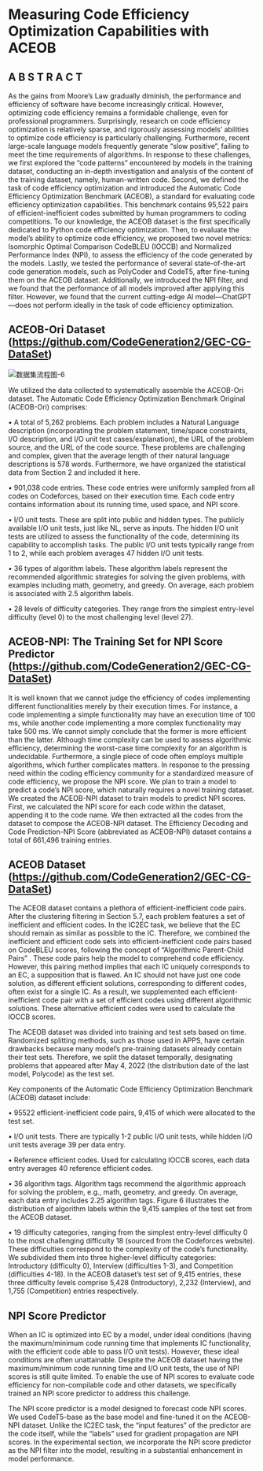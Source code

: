 # Measuring Code Efficiency Optimization Capabilities with ACEOB

## A B S T R A C T

As the gains from Moore’s Law gradually diminish, the performance and efficiency of software
have become increasingly critical. However, optimizing code efficiency remains a formidable
challenge, even for professional programmers. Surprisingly, research on code efficiency optimization is relatively sparse, and rigorously assessing models’ abilities to optimize code efficiency is particularly challenging. Furthermore, recent large-scale language models frequently
generate “slow positive”, failing to meet the time requirements of algorithms. In response to
these challenges, we first explored the “code patterns” encountered by models in the training
dataset, conducting an in-depth investigation and analysis of the content of the training dataset,
namely, human-written code. Second, we defined the task of code efficiency optimization and
introduced the Automatic Code Efficiency Optimization Benchmark (ACEOB), a standard for
evaluating code efficiency optimization capabilities. This benchmark contains 95,522 pairs of
efficient-inefficient codes submitted by human programmers to coding competitions. To our
knowledge, the ACEOB dataset is the first specifically dedicated to Python code efficiency
optimization. Then, to evaluate the model’s ability to optimize code efficiency, we proposed
two novel metrics: Isomorphic Optimal Comparison CodeBLEU (IOCCB) and Normalized
Performance Index (NPI), to assess the efficiency of the code generated by the models. Lastly,
we tested the performance of several state-of-the-art code generation models, such as PolyCoder
and CodeT5, after fine-tuning them on the ACEOB dataset. Additionally, we introduced the
NPI filter, and we found that the performance of all models improved after applying this filter.
However, we found that the current cutting-edge AI model—ChatGPT—does not perform ideally
in the task of code efficiency optimization. 





## ACEOB-Ori Dataset (https://github.com/CodeGeneration2/GEC-CG-DataSet)

![数据集流程图-6](https://github.com/CodeGeneration2/ACEOB/assets/95161813/85487a1c-c56b-46fa-ad47-7f318e091a68)

We utilized the data collected to systematically assemble the ACEOB-Ori dataset.
The Automatic Code Efficiency Optimization Benchmark Original (ACEOB-Ori) comprises:

• A total of 5,262 problems. Each problem includes a Natural Language description (incorporating the problem
statement, time/space constraints, I/O description, and I/O unit test cases/explanation), the URL of the problem
source, and the URL of the code source. These problems are challenging and complex, given that the average
length of their natural language descriptions is 578 words. Furthermore, we have organized the statistical data
from Section 2 and included it here.

• 901,038 code entries. These code entries were uniformly sampled from all codes on Codeforces, based on their
execution time. Each code entry contains information about its running time, used space, and NPI score.

• I/O unit tests. These are split into public and hidden types. The publicly available I/O unit tests, just like NL,
serve as inputs. The hidden I/O unit tests are utilized to assess the functionality of the code, determining its
capability to accomplish tasks. The public I/O unit tests typically range from 1 to 2, while each problem averages
47 hidden I/O unit tests.

• 36 types of algorithm labels. These algorithm labels represent the recommended algorithmic strategies for
solving the given problems, with examples including math, geometry, and greedy. On average, each problem is
associated with 2.5 algorithm labels.

• 28 levels of difficulty categories. They range from the simplest entry-level difficulty (level 0) to the most
challenging level (level 27).



## ACEOB-NPI: The Training Set for NPI Score Predictor (https://github.com/CodeGeneration2/GEC-CG-DataSet)

It is well known that we cannot judge the efficiency of codes implementing different functionalities merely by their
execution times. For instance, a code implementing a simple functionality may have an execution time of 100 ms, while
another code implementing a more complex functionality may take 500 ms. We cannot simply conclude that the former
is more efficient than the latter. Although time complexity can be used to assess algorithmic efficiency, determining
the worst-case time complexity for an algorithm is undecidable. Furthermore, a single piece of code often employs
multiple algorithms, which further complicates matters. In response to the pressing need within the coding efficiency
community for a standardized measure of code efficiency, we propose the NPI score. We plan to train
a model to predict a code’s NPI score, which naturally requires a novel training dataset.
We created the ACEOB-NPI dataset to train models to predict NPI scores. First, we calculated the NPI score for each
code within the dataset, appending it to the code name. We then extracted all the codes from the dataset to compose the
ACEOB-NPI dataset. The Efficiency Decoding and Code Prediction-NPI Score (abbreviated as ACEOB-NPI) dataset
contains a total of 661,496 training entries.



## ACEOB Dataset (https://github.com/CodeGeneration2/GEC-CG-DataSet)

The ACEOB dataset contains a plethora of efficient-inefficient code pairs. After the clustering filtering in Section
5.7, each problem features a set of inefficient and efficient codes. In the IC2EC task, we believe that the EC should
remain as similar as possible to the IC. Therefore, we combined the inefficient and efficient code sets
into efficient-inefficient code pairs based on CodeBLEU scores, following the concept of “Algorithmic Parent-Child
Pairs” . These code pairs help the model to comprehend code efficiency. However, this pairing method
implies that each IC uniquely corresponds to an EC, a supposition that is flawed. An IC should not have just one code
solution, as different efficient solutions, corresponding to different codes, often exist for a single IC. As a result, we
supplemented each efficient-inefficient code pair with a set of efficient codes using different algorithmic solutions.
These alternative efficient codes were used to calculate the IOCCB scores.

The ACEOB dataset was divided into training and test sets based on time. Randomized splitting methods, such as
those used in APPS, have certain drawbacks because many model’s pre-training datasets already contain their test sets.
Therefore, we split the dataset temporally, designating problems that appeared after May 4, 2022 (the distribution date
of the last model, Polycode) as the test set.

Key components of the Automatic Code Efficiency Optimization Benchmark (ACEOB) dataset include:

• 95522 efficient-inefficient code pairs, 9,415 of which were allocated to the test set.

• I/O unit tests. There are typically 1-2 public I/O unit tests, while hidden I/O unit tests average 39 per data entry.

• Reference efficient codes. Used for calculating IOCCB scores, each data entry averages 40 reference efficient
codes.

• 36 algorithm tags. Algorithm tags recommend the algorithmic approach for solving the problem, e.g., math,
geometry, and greedy. On average, each data entry includes 2.25 algorithm tags. Figure 6 illustrates the
distribution of algorithm labels within the 9,415 samples of the test set from the ACEOB dataset.

• 19 difficulty categories, ranging from the simplest entry-level difficulty 0 to the most challenging difficulty
18 (sourced from the Codeforces website). These difficulties correspond to the complexity of the code’s
functionality. We subdivided them into three higher-level difficulty categories: Introductory (difficulty 0),
Interview (difficulties 1-3), and Competition (difficulties 4-18). In the ACEOB dataset’s test set of 9,415 entries,
these three difficulty levels comprise 5,428 (Introductory), 2,232 (Interview), and 1,755 (Competition) entries
respectively.











## NPI Score Predictor

When an IC is optimized into EC by a model, under ideal conditions (having the maximum/minimum code running
time that implements IC functionality, with the efficient code able to pass I/O unit tests). However, these ideal conditions are often unattainable. Despite the ACEOB dataset
having the maximum/minimum code running time and I/O unit tests, the use of NPI scores is still quite limited. To
enable the use of NPI scores to evaluate code efficiency for non-compilable code and other datasets, we specifically
trained an NPI score predictor to address this challenge.

The NPI score predictor is a model designed to forecast code NPI scores. We used CodeT5-base as the base
model and fine-tuned it on the ACEOB-NPI dataset. Unlike the IC2EC task, the “input features” of the predictor are the
code itself, while the “labels” used for gradient propagation are NPI scores. In the experimental section, we incorporate
the NPI score predictor as the NPI filter into the model, resulting in a substantial enhancement in model performance.
